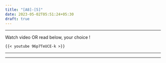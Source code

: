 ```yaml
---
title: "[A8]-[5]"
date: 2023-05-02T05:51:24+05:30
draft: true
---
```


---

Watch video OR read below, your choice !

```
{{< youtube 96p7TeUCE-k >}}
```

---

---
